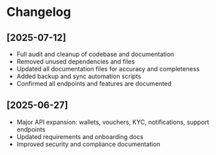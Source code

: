 # Changelog

## [2025-07-12]
- Full audit and cleanup of codebase and documentation
- Removed unused dependencies and files
- Updated all documentation files for accuracy and completeness
- Added backup and sync automation scripts
- Confirmed all endpoints and features are documented

## [2025-06-27]
- Major API expansion: wallets, vouchers, KYC, notifications, support endpoints
- Updated requirements and onboarding docs
- Improved security and compliance documentation
